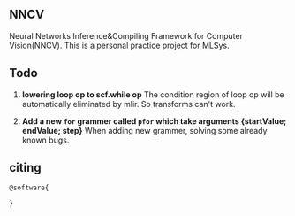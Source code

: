 NNCV
---

Neural Networks Inference&Compiling Framework for Computer Vision(NNCV). This is a personal practice project for MLSys. 

## Todo

1. **lowering loop op to scf.while op**
    The condition region of loop op will be automatically eliminated by mlir. So transforms can't work.

2. **Add a new `for` grammer called `pfor` which take arguments {startValue; endValue; step}**
    When adding new grammer, solving some already known bugs.

## citing

```
@software{

}
```